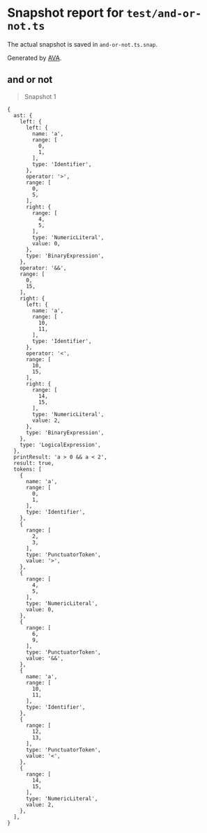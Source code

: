 # Snapshot report for `test/and-or-not.ts`

The actual snapshot is saved in `and-or-not.ts.snap`.

Generated by [AVA](https://avajs.dev).

## and or not

> Snapshot 1

    {
      ast: {
        left: {
          left: {
            name: 'a',
            range: [
              0,
              1,
            ],
            type: 'Identifier',
          },
          operator: '>',
          range: [
            0,
            5,
          ],
          right: {
            range: [
              4,
              5,
            ],
            type: 'NumericLiteral',
            value: 0,
          },
          type: 'BinaryExpression',
        },
        operator: '&&',
        range: [
          0,
          15,
        ],
        right: {
          left: {
            name: 'a',
            range: [
              10,
              11,
            ],
            type: 'Identifier',
          },
          operator: '<',
          range: [
            10,
            15,
          ],
          right: {
            range: [
              14,
              15,
            ],
            type: 'NumericLiteral',
            value: 2,
          },
          type: 'BinaryExpression',
        },
        type: 'LogicalExpression',
      },
      printResult: 'a > 0 && a < 2',
      result: true,
      tokens: [
        {
          name: 'a',
          range: [
            0,
            1,
          ],
          type: 'Identifier',
        },
        {
          range: [
            2,
            3,
          ],
          type: 'PunctuatorToken',
          value: '>',
        },
        {
          range: [
            4,
            5,
          ],
          type: 'NumericLiteral',
          value: 0,
        },
        {
          range: [
            6,
            9,
          ],
          type: 'PunctuatorToken',
          value: '&&',
        },
        {
          name: 'a',
          range: [
            10,
            11,
          ],
          type: 'Identifier',
        },
        {
          range: [
            12,
            13,
          ],
          type: 'PunctuatorToken',
          value: '<',
        },
        {
          range: [
            14,
            15,
          ],
          type: 'NumericLiteral',
          value: 2,
        },
      ],
    }
